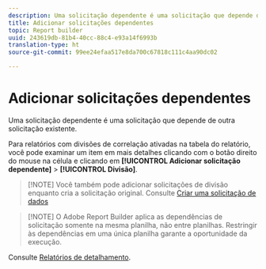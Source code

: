 ```yaml
---
description: Uma solicitação dependente é uma solicitação que depende de outra solicitação existente.
title: Adicionar solicitações dependentes
topic: Report builder
uuid: 243619db-81b4-40cc-88c4-e93a14f6993b
translation-type: ht
source-git-commit: 99ee24efaa517e8da700c67818c111c4aa90dc02

---
```



# Adicionar solicitações dependentes

Uma solicitação dependente é uma solicitação que depende de outra solicitação existente.

Para relatórios com divisões de correlação ativadas na tabela do relatório, você pode examinar um item em mais detalhes clicando com o botão direito do mouse na célula e clicando em **[!UICONTROL Adicionar solicitação dependente]** > **[!UICONTROL Divisão]**.

> [!NOTE] Você também pode adicionar solicitações de divisão enquanto cria a solicitação original. Consulte [Criar uma solicitação de dados](/help/analyze/report-builder/data-requests/t-create-a-data-request.md)

> [!NOTE] O Adobe Report Builder aplica as dependências de solicitação somente na mesma planilha, não entre planilhas. Restringir às dependências em uma única planilha garante a oportunidade da execução.

Consulte [Relatórios de detalhamento](/help/analyze/reports-analytics/reports-customize/breakdowns.md).
